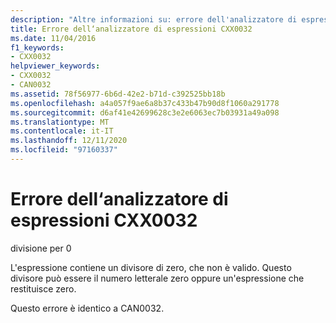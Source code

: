 ```yaml
---
description: "Altre informazioni su: errore dell'analizzatore di espressioni CXX0032"
title: Errore dell‘analizzatore di espressioni CXX0032
ms.date: 11/04/2016
f1_keywords:
- CXX0032
helpviewer_keywords:
- CXX0032
- CAN0032
ms.assetid: 78f56977-6b6d-42e2-b71d-c392525bb18b
ms.openlocfilehash: a4a057f9ae6a8b37c433b47b90d8f1060a291778
ms.sourcegitcommit: d6af41e42699628c3e2e6063ec7b03931a49a098
ms.translationtype: MT
ms.contentlocale: it-IT
ms.lasthandoff: 12/11/2020
ms.locfileid: "97160337"
---
```

# <a name="expression-evaluator-error-cxx0032"></a>Errore dell‘analizzatore di espressioni CXX0032

divisione per 0

L'espressione contiene un divisore di zero, che non è valido. Questo divisore può essere il numero letterale zero oppure un'espressione che restituisce zero.

Questo errore è identico a CAN0032.
